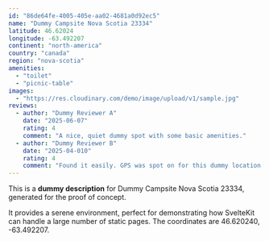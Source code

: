 ```yaml
---
id: "86de64fe-4005-405e-aa02-4681a0d92ec5"
name: "Dummy Campsite Nova Scotia 23334"
latitude: 46.62024
longitude: -63.492207
continent: "north-america"
country: "canada"
region: "nova-scotia"
amenities:
  - "toilet"
  - "picnic-table"
images:
  - "https://res.cloudinary.com/demo/image/upload/v1/sample.jpg"
reviews:
  - author: "Dummy Reviewer A"
    date: "2025-06-07"
    rating: 4
    comment: "A nice, quiet dummy spot with some basic amenities."
  - author: "Dummy Reviewer B"
    date: "2025-04-010"
    rating: 4
    comment: "Found it easily. GPS was spot on for this dummy location."
---
```


This is a **dummy description** for Dummy Campsite Nova Scotia 23334, generated for the proof of concept.

It provides a serene environment, perfect for demonstrating how SvelteKit can handle a large number of static pages. The coordinates are 46.620240, -63.492207.
